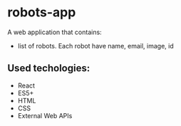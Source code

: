 # robots-app
A web application that contains:
<ul>
  <li>list of robots. Each robot have name, email, image, id</li>
</ul>

<h2>Used techologies:</h2>
<ul>
  <li>React</li>
  <li>ES5+</li>
  <li>HTML</li>
  <li>CSS</li>
  <li>External Web APIs</li>
</ul>
